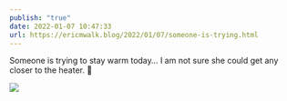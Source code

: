 ```yaml
---
publish: "true"
date: 2022-01-07 10:47:33
url: https://ericmwalk.blog/2022/01/07/someone-is-trying.html
---
```


Someone is trying to stay warm today… I am not sure she could get any closer to the heater. 🐶

![](https://ericmwalk.blog/uploads/2022/29f39ee864.jpg)